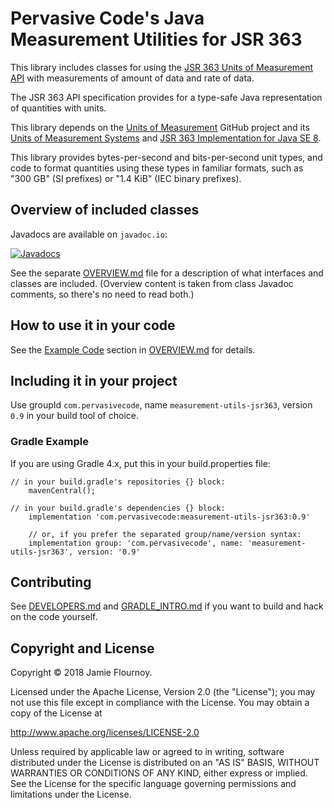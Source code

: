 # Pervasive Code's Java Measurement Utilities for JSR 363

This library includes classes for using the [JSR 363 Units of Measurement API](https://jcp.org/en/jsr/detail?id=363) with measurements of amount of data and rate of data.

The JSR 363 API specification provides for a type-safe Java representation of quantities with units.

This library depends on the [Units of Measurement](https://github.com/unitsofmeasurement) GitHub project and its [Units of Measurement Systems](https://github.com/unitsofmeasurement/uom-systems) and [JSR 363 Implementation for Java SE 8](https://github.com/unitsofmeasurement/uom-se).

This library provides bytes-per-second and bits-per-second unit types, and code to format quantities using these types in familiar formats, such as "300 GB" (SI prefixes) or "1.4 KiB" (IEC binary prefixes).


## Overview of included classes

Javadocs are available on `javadoc.io`:

[![Javadocs](https://www.javadoc.io/badge/com.pervasivecode/measurement-utils-jsr363.svg)](https://www.javadoc.io/doc/com.pervasivecode/measurement-utils-jsr363)


See the separate [OVERVIEW.md](OVERVIEW.md) file for a description of what interfaces and classes are included. (Overview content is taken from class Javadoc comments, so there's no need to read both.)

## How to use it in your code

See the [Example Code](OVERVIEW.md#example-code) section in [OVERVIEW.md](OVERVIEW.md) for details.


## Including it in your project

Use groupId `com.pervasivecode`, name `measurement-utils-jsr363`, version `0.9` in your build tool of choice.

### Gradle Example

If you are using Gradle 4.x, put this in your build.properties file:

```
// in your build.gradle's repositories {} block:
    mavenCentral();

// in your build.gradle's dependencies {} block:
    implementation 'com.pervasivecode:measurement-utils-jsr363:0.9'

    // or, if you prefer the separated group/name/version syntax:
    implementation group: 'com.pervasivecode', name: 'measurement-utils-jsr363', version: '0.9'
```


## Contributing

See [DEVELOPERS.md](DEVELOPERS.md) and [GRADLE_INTRO.md](GRADLE_INTRO.md) if you want to build and hack on the code yourself.


## Copyright and License

Copyright © 2018 Jamie Flournoy.

Licensed under the Apache License, Version 2.0 (the "License"); you may not use this file except in compliance with the License. You may obtain a copy of the License at

http://www.apache.org/licenses/LICENSE-2.0

Unless required by applicable law or agreed to in writing, software distributed under the License is distributed on an "AS IS" BASIS, WITHOUT WARRANTIES OR CONDITIONS OF ANY KIND, either express or implied. See the License for the specific language governing permissions and limitations under the License.

